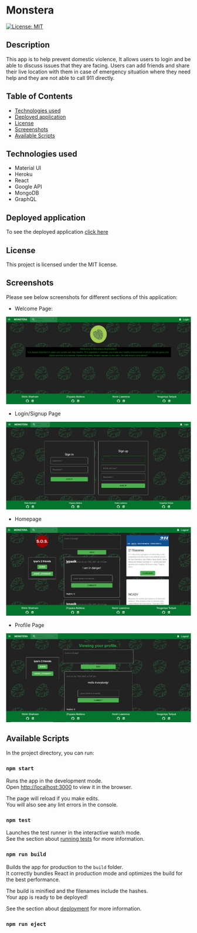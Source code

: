 # Monstera
  [![License: MIT](https://img.shields.io/badge/License-MIT-yellow.svg)](https://opensource.org/licenses/MIT)

## Description

This app is to help prevent domestic violence, It allows users to login and be able to discuss issues that they are facing. Users can add friends and share their live location with them in case of emergency situation where they need help and they are not able to call 911 directly.

 ## Table of Contents

  * [Technologies used](#technologies-used)
  * [Deployed application](#deployed-application)
  * [License](#license)
  * [Screeenshots](#screenshots)
  * [Available Scripts](#available-scripts)

## Technologies used

- Material UI
- Heroku
- React
- Google API
- MongoDB
- GraphQL

 ## Deployed application
 
To see the deployed application [click here](https://monstera2.herokuapp.com/)

 ## License

This project is licensed under the MIT license.

## Screenshots

Please see below screenshots for different sections of this application:

* Welcome Page:

![alt=welcome](./client/src/images/welcome.JPG)

* Login/Signup Page

![alt=login](./client/src/images/login.JPG)

* Homepage

![alt=homepage](./client/src/images/homepage.JPG)

* Profile Page

![alt=profile](./client/src/images/profile.JPG)

## Available Scripts

In the project directory, you can run:

### `npm start`

Runs the app in the development mode.\
Open [http://localhost:3000](http://localhost:3000) to view it in the browser.

The page will reload if you make edits.\
You will also see any lint errors in the console.

### `npm test`

Launches the test runner in the interactive watch mode.\
See the section about [running tests](https://facebook.github.io/create-react-app/docs/running-tests) for more information.

### `npm run build`

Builds the app for production to the `build` folder.\
It correctly bundles React in production mode and optimizes the build for the best performance.

The build is minified and the filenames include the hashes.\
Your app is ready to be deployed!

See the section about [deployment](https://facebook.github.io/create-react-app/docs/deployment) for more information.

### `npm run eject`
